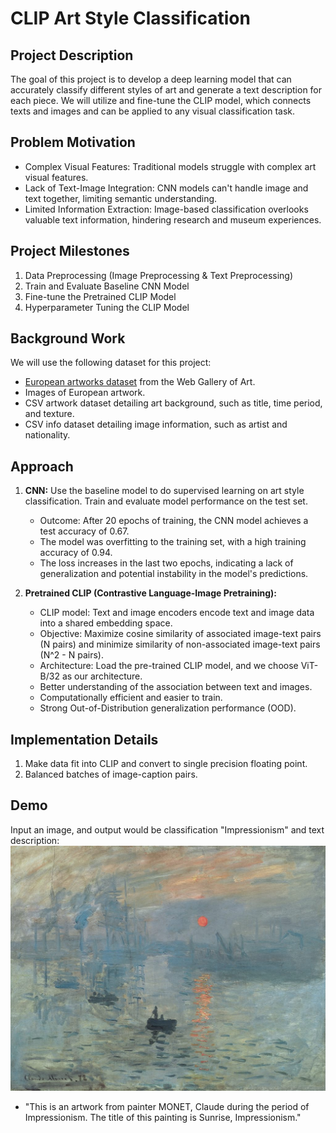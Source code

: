 # CLIP Art Style Classification

## Project Description
The goal of this project is to develop a deep learning model that can accurately classify different styles of art and generate a text description for each piece. We will utilize and fine-tune the CLIP model, which connects texts and images and can be applied to any visual classification task.

## Problem Motivation
- Complex Visual Features: Traditional models struggle with complex art visual features.
- Lack of Text-Image Integration: CNN models can't handle image and text together, limiting semantic understanding.
- Limited Information Extraction: Image-based classification overlooks valuable text information, hindering research and museum experiences.

## Project Milestones
1. Data Preprocessing (Image Preprocessing & Text Preprocessing)
2. Train and Evaluate Baseline CNN Model
3. Fine-tune the Pretrained CLIP Model
4. Hyperparameter Tuning the CLIP Model

## Background Work
We will use the following dataset for this project:
- [European artworks dataset](https://www.kaggle.com/datasets/ansonnnnn/historic-art) from the Web Gallery of Art.
- Images of European artwork.
- CSV artwork dataset detailing art background, such as title, time period, and texture.
- CSV info dataset detailing image information, such as artist and nationality.

## Approach

1. **CNN:** Use the baseline model to do supervised learning on art style classification.
  Train and evaluate model performance on the test set.
   - Outcome: After 20 epochs of training, the CNN model achieves a test accuracy of 0.67. 
   - The model was overfitting to the training set, with a high training accuracy of 0.94. 
   - The loss increases in the last two epochs, indicating a lack of generalization and potential instability in the model's predictions.

2. **Pretrained CLIP (Contrastive Language-Image Pretraining):**
   - CLIP model: Text and image encoders encode text and image data into a shared embedding space.
   - Objective: Maximize cosine similarity of associated image-text pairs (N pairs) and minimize similarity of non-associated image-text pairs (N^2 - N pairs).
   - Architecture: Load the pre-trained CLIP model, and we choose ViT-B/32 as our architecture.
   - Better understanding of the association between text and images.
   - Computationally efficient and easier to train.
   - Strong Out-of-Distribution generalization performance (OOD).

## Implementation Details

1. Make data fit into CLIP and convert to single precision floating point.
2. Balanced batches of image-caption pairs.

## Demo

Input an image, and output would be classification "Impressionism" and text description:
![Input Image](InputImage.jpg)
- "This is an artwork from painter MONET, Claude during the period of Impressionism. The title of this painting is Sunrise, Impressionism."

